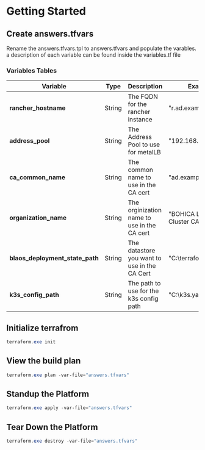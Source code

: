 # Getting Started

## Create answers.tfvars

Rename the answers.tfvars.tpl to answers.tfvars and populate the varables. a description of each variable can be found inside the variables.tf file

### Variables Tables

| Variable                        | Type   | Description                                  | Example                  |
| ------------------------------- | ------ | -------------------------------------------- | ------------------------ |
| **rancher_hostname**            | String | The FQDN for the rancher instance            | "r.ad.example.com"       |
| **address_pool**                | String | The Address Pool to use for metalLB          | "192.168.35.248/24"      |
| **ca_common_name**              | String | The common name to use in the CA cert        | "ad.example.com"         |
| **organization_name**           | String | The orginization name to use in the CA cert  | "BOHICA LABS Cluster CA" |
| **blaos_deployment_state_path** | String | The datastore you want to use in the CA Cert | "C:\\terraform.tfstate"  |
| **k3s_config_path**             | String | The path to use for the k3s config path      | "C:\\k3s.yaml"           |

## Initialize terrafrom

```powershell
terraform.exe init
```

## View the build plan

```powershell
terraform.exe plan -var-file="answers.tfvars"
```

## Standup the Platform

```powershell
terraform.exe apply -var-file="answers.tfvars"
```

## Tear Down the Platform

```powershell
terraform.exe destroy -var-file="answers.tfvars"
```
